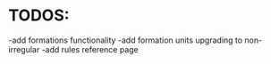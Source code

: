 # TODOS:

-add formations functionality
-add formation units upgrading to non-irregular
-add rules reference page